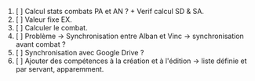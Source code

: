 1. [ ] Calcul stats combats PA et AN ? + Verif calcul SD & SA.
2. [ ] Valeur fixe EX.
3. [ ] Calculer le combat.
4. [ ] Problème -> Synchronisation entre Alban et Vinc -> synchronisation avant combat ?
5. [ ] Synchronisation avec Google Drive ?
6. [ ] Ajouter des compétences à la création et à l'édition -> liste définie et par servant, apparemment.